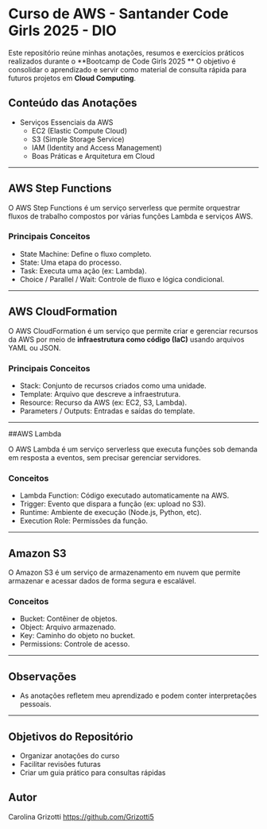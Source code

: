 # Curso de AWS - Santander Code Girls 2025 - DIO

Este repositório reúne minhas anotações, resumos e exercícios práticos realizados durante o **Bootcamp de Code Girls 2025 **
O objetivo é consolidar o aprendizado e servir como material de consulta rápida para futuros projetos em **Cloud Computing**.

## Conteúdo das Anotações
- Serviços Essenciais da AWS
  - EC2 (Elastic Compute Cloud)
  - S3 (Simple Storage Service)
  - IAM (Identity and Access Management)
  - Boas Práticas e Arquitetura em Cloud
---

## AWS Step Functions

O AWS Step Functions é um serviço serverless que permite orquestrar fluxos de trabalho compostos por várias funções Lambda e serviços AWS.

### Principais Conceitos
- State Machine: Define o fluxo completo.
- State: Uma etapa do processo.
- Task: Executa uma ação (ex: Lambda).
- Choice / Parallel / Wait: Controle de fluxo e lógica condicional.
  
---

## AWS CloudFormation

O AWS CloudFormation é um serviço que permite criar e gerenciar recursos da AWS por meio de **infraestrutura como código (IaC)** usando arquivos YAML ou JSON.

### Principais Conceitos
- Stack: Conjunto de recursos criados como uma unidade.
- Template: Arquivo que descreve a infraestrutura.
- Resource: Recurso da AWS (ex: EC2, S3, Lambda).
- Parameters / Outputs: Entradas e saídas do template.
  
---

##AWS Lambda

O AWS Lambda é um serviço serverless que executa funções sob demanda em resposta a eventos, sem precisar gerenciar servidores.

### Conceitos
- Lambda Function: Código executado automaticamente na AWS.  
- Trigger: Evento que dispara a função (ex: upload no S3).  
- Runtime: Ambiente de execução (Node.js, Python, etc).  
- Execution Role: Permissões da função.  

---

## Amazon S3

O Amazon S3 é um serviço de armazenamento em nuvem que permite armazenar e acessar dados de forma segura e escalável.

### Conceitos
- Bucket: Contêiner de objetos.  
- Object: Arquivo armazenado.
- Key: Caminho do objeto no bucket.  
- Permissions: Controle de acesso.

---
##  Observações

- As anotações refletem meu aprendizado e podem conter interpretações pessoais.

---

## Objetivos do Repositório

- Organizar anotações do curso
- Facilitar revisões futuras
- Criar um guia prático para consultas rápidas


## Autor

Carolina Grizotti https://github.com/Grizotti5
